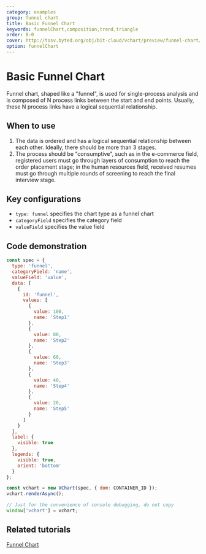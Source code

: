 ```yaml
---
category: examples
group: funnel chart
title: Basic Funnel Chart
keywords: funnelChart,composition,trend,triangle
order: 8-0
cover: http://tosv.byted.org/obj/bit-cloud/vchart/preview/funnel-chart/basic-funnel.png
option: funnelChart
---
```


# Basic Funnel Chart

Funnel chart, shaped like a "funnel", is used for single-process analysis and is composed of N process links between the start and end points. Usually, these N process links have a logical sequential relationship.

## When to use

1. The data is ordered and has a logical sequential relationship between each other. Ideally, there should be more than 3 stages.
2. The process should be "consumptive", such as in the e-commerce field, registered users must go through layers of consumption to reach the order placement stage; in the human resources field, received resumes must go through multiple rounds of screening to reach the final interview stage.

## Key configurations

- `type: funnel` specifies the chart type as a funnel chart
- `categoryField` specifies the category field
- `valueField` specifies the value field

## Code demonstration

```javascript livedemo
const spec = {
  type: 'funnel',
  categoryField: 'name',
  valueField: 'value',
  data: [
    {
      id: 'funnel',
      values: [
        {
          value: 100,
          name: 'Step1'
        },
        {
          value: 80,
          name: 'Step2'
        },
        {
          value: 60,
          name: 'Step3'
        },
        {
          value: 40,
          name: 'Step4'
        },
        {
          value: 20,
          name: 'Step5'
        }
      ]
    }
  ],
  label: {
    visible: true
  },
  legends: {
    visible: true,
    orient: 'bottom'
  }
};

const vchart = new VChart(spec, { dom: CONTAINER_ID });
vchart.renderAsync();

// Just for the convenience of console debugging, do not copy
window['vchart'] = vchart;
```

## Related tutorials

[Funnel Chart](link)